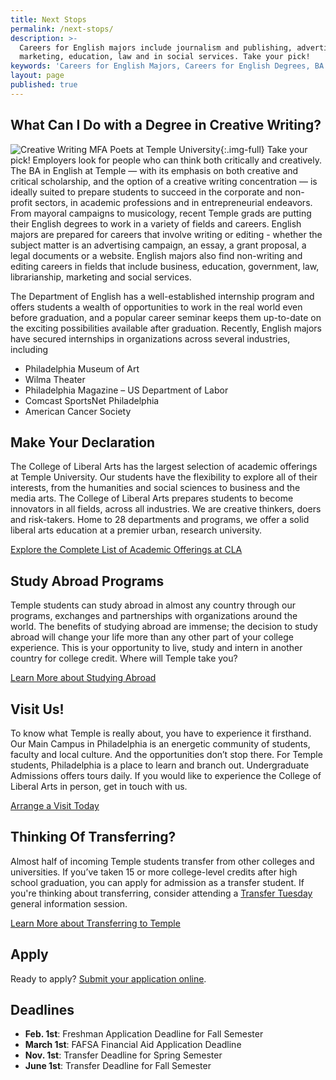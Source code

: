 ```yaml
---
title: Next Stops
permalink: /next-stops/
description: >-
  Careers for English majors include journalism and publishing, advertising and
  marketing, education, law and in social services. Take your pick!
keywords: 'Careers for English Majors, Careers for English Degrees, BA in English jobs'
layout: page
published: true
---
```

## What Can I Do with a Degree in Creative Writing?
![Creative Writing MFA Poets at Temple University]({{site.baseurl}}/media/books.jpg){:.img-full}
Take your pick! Employers look for people who can think both critically and creatively. The BA in English at Temple — with its emphasis on both creative and critical scholarship, and the option of a creative writing concentration — is ideally suited to prepare students to succeed in the corporate and non-profit sectors, in academic professions and in entrepreneurial endeavors. From mayoral campaigns to musicology, recent Temple grads are putting their English degrees to work in a variety of fields and careers. English majors are prepared for careers that involve writing or editing - whether the subject matter is an advertising campaign, an essay, a grant proposal, a legal documents or a website. English majors also find non-writing and editing careers in fields that include business, education, government, law, librarianship, marketing and social services.

The Department of English has a well-established internship program and offers students a wealth of opportunities to work in the real world even before graduation, and a popular career seminar keeps them up-to-date on the exciting possibilities available after graduation. Recently, English majors have secured internships in organizations across several industries, including

- Philadelphia Museum of Art
- Wilma Theater
- Philadelphia Magazine
– US Department of Labor
- Comcast SportsNet Philadelphia
- American Cancer Society

## Make Your Declaration
The College of Liberal Arts has the largest selection of academic offerings at Temple University. Our students have the flexibility to explore all of their interests, from the humanities and social sciences to business and the media arts. The College of Liberal Arts prepares students to become innovators in all fields, across all industries. We are creative thinkers, doers and risk-takers. Home to 28 departments and programs, we offer a solid liberal arts education at a premier urban, research university.

[Explore the Complete List of Academic Offerings at CLA](http://www.liberalarts.temple.edu)

## Study Abroad Programs
Temple students can study abroad in almost any country through our programs, exchanges and partnerships with organizations around the world. The benefits of studying abroad are immense; the decision to study abroad will change your life more than any other part of your college experience. This is your opportunity to live, study and intern in another country for college credit. Where will Temple take you?

[Learn More about Studying Abroad](https://studyabroad.temple.edu/)

## Visit Us!
To know what Temple is really about, you have to experience it firsthand. Our Main Campus in Philadelphia is an energetic community of students, faculty and local culture. And the opportunities don’t stop there. For Temple students, Philadelphia is a place to learn and branch out. Undergraduate Admissions offers tours daily. If you would like to experience the College of Liberal Arts in person, get in touch with us.

[Arrange a Visit Today](http://admissions.temple.edu/visit)

## Thinking Of Transferring?
Almost half of incoming Temple students transfer from other colleges and universities. If you’ve taken 15 or more college-level credits after high school graduation, you can apply for admission as a transfer student.  If you're thinking about transferring, consider attending a [Transfer Tuesday](http://admissions.temple.edu/visit/transfer-tuesday) general information session.

[Learn More about Transferring to Temple](http://admissions.temple.edu/apply/transfer-applicant)

## Apply
Ready to apply? [Submit your application online](http://admissions.temple.edu/apply).

## Deadlines
- **Feb. 1st**: Freshman Application Deadline for Fall Semester
- **March 1st**: FAFSA Financial Aid Application Deadline
- **Nov. 1st**: Transfer Deadline for Spring Semester
- **June 1st**: Transfer Deadline for Fall Semester
